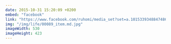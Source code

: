 ```yaml
---
date: 2015-10-31 15:20:09 +0200
embed: "facebook"
link: "https://www.facebook.com/ruhomi/media_set?set=a.10153393488474865.1073741853.580174864&type=3"
img: "/img/life/00089_item.md.jpg"
imageWidth: 530
imageHeight: 423
---
```


